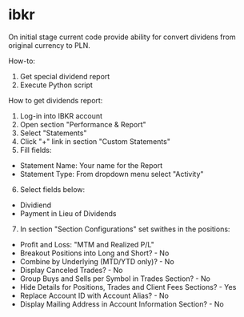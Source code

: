 # ibkr
On initial stage current code provide ability for convert dividens from original currency to PLN.

How-to:
1. Get special dividend report
2. Execute Python script

How to get dividends report:
1. Log-in into IBKR account
2. Open section "Performance & Report"
3. Select "Statements"
4. Click "+" link in section "Custom Statements"
5. Fill fields:
  - Statement Name: Your name for the Report
  - Statement Type: From dropdown menu select "Activity"
6. Select fields below:
  - Dividiend
  - Payment in Lieu of Dividends
7. In section "Section Configurations" set swithes in the positions:
  - Profit and Loss: "MTM and Realized P/L"
  - Breakout Positions into Long and Short? - No
  - Combine by Underlying (MTD/YTD only)? - No
  - Display Canceled Trades? - No
  - Group Buys and Sells per Symbol in Trades Section? - No
  - Hide Details for Positions, Trades and Client Fees Sections? - Yes
  - Replace Account ID with Account Alias? - No
  - Display Mailing Address in Account Information Section? - No
